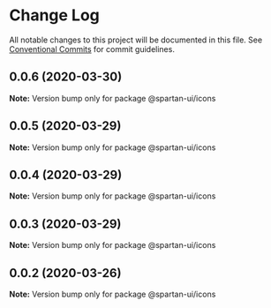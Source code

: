 # Change Log

All notable changes to this project will be documented in this file.
See [Conventional Commits](https://conventionalcommits.org) for commit guidelines.

## 0.0.6 (2020-03-30)

**Note:** Version bump only for package @spartan-ui/icons





## 0.0.5 (2020-03-29)

**Note:** Version bump only for package @spartan-ui/icons





## 0.0.4 (2020-03-29)

**Note:** Version bump only for package @spartan-ui/icons





## 0.0.3 (2020-03-29)

**Note:** Version bump only for package @spartan-ui/icons





## 0.0.2 (2020-03-26)

**Note:** Version bump only for package @spartan-ui/icons
